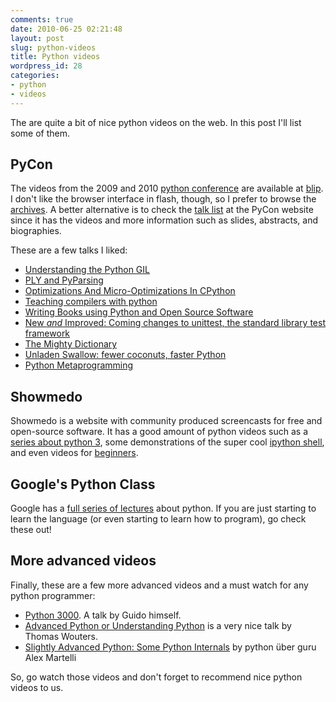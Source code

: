 ```yaml
---
comments: true
date: 2010-06-25 02:21:48
layout: post
slug: python-videos
title: Python videos
wordpress_id: 28
categories:
- python
- videos
---
```


The are quite a bit of nice python videos on the web. In this post
I'll list some of them.

## PyCon

The videos from the 2009 and 2010
[python conference](http://pycon.org/) are available at
[blip](http://pycon.blip.tv/). I don't like the browser interface in
flash, though, so I prefer to browse the
[archives](http://pycon.blip.tv/posts?view=archive&nsfw=dc). A better
alternative is to check the
[talk list](http://us.pycon.org/2010/conference/talks/) at the PyCon
website since it has the videos and more information such as slides,
abstracts, and biographies.

<!-- more -->

These are a few talks I liked:

	
  * [Understanding the Python GIL](http://us.pycon.org/2010/conference/schedule/event/76/)
  * [PLY and PyParsing](http://us.pycon.org/2010/conference/schedule/event/139/)
  * [Optimizations And Micro-Optimizations In CPython](http://us.pycon.org/2010/conference/schedule/event/7/)
  * [Teaching compilers with python](http://us.pycon.org/2010/conference/schedule/event/134/)
  * [Writing Books using Python and Open Source Software](http://us.pycon.org/2010/conference/schedule/event/69/)
  * [New *and* Improved: Coming changes to unittest, the standard library test framework](http://us.pycon.org/2010/conference/schedule/event/138/)
  * [The Mighty Dictionary](http://us.pycon.org/2010/conference/schedule/event/12/)
  * [Unladen Swallow: fewer coconuts, faster Python](http://us.pycon.org/2010/conference/schedule/event/71/)
  * [Python Metaprogramming](http://us.pycon.org/2010/conference/schedule/event/96/)


## Showmedo

Showmedo is a website with community produced screencasts for free and
open-source software. It has a good amount of python videos such as a
[series about python 3](http://showmedo.com/videotutorials/series?name=6WiUOGJBb),
some demonstrations of the super cool
[ipython shell](http://showmedo.com/videotutorials/series?name=CnluURUTV),
and even videos for
[beginners](http://showmedo.com/videotutorials/series?name=AzsZ2afN2).

## Google's Python Class

Google has a
[full series of lectures](http://code.google.com/edu/languages/google-python-class/?utm_source=twitterfeed&utm_medium=twitter)
about python. If you are just starting to learn the language (or even
starting to learn how to program), go check these out!

## More advanced videos


Finally, these are a few more advanced videos and a must watch for any
python programmer:

	
  * [Python 3000](http://video.google.com/videoplay?docid=-6459339159268485356#). A talk by Guido himself.
  * [Advanced Python or Understanding Python](http://www.youtube.com/watch?v=E_kZDvwofHY) is a very nice talk by Thomas Wouters.
  * [Slightly Advanced Python: Some Python Internals](http://www.youtube.com/watch?v=23s9Wc3aWGY) by python über guru Alex Martelli

So, go watch those videos and don't forget to recommend nice python videos to us.
